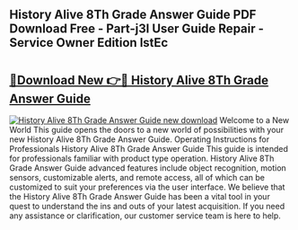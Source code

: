 ## History Alive 8Th Grade Answer Guide PDF Download Free - Part-j3l User Guide Repair - Service Owner Edition lstEc

# <h2><a href="http://bc80635.oget.top/?id=History+Alive+8Th+Grade+Answer+Guide">🔗Download New 👉🔴 History Alive 8Th Grade Answer Guide</a></h2>

[![History Alive 8Th Grade Answer Guide new download](https://i.imgur.com/5g1atiW.png)](http://bc80635.oget.top/?id=History+Alive+8Th+Grade+Answer+Guide)
Welcome to a New World This guide opens the doors to a new world of possibilities with your new History Alive 8Th Grade Answer Guide. Operating Instructions for Professionals History Alive 8Th Grade Answer Guide This guide is intended for professionals familiar with product type operation. History Alive 8Th Grade Answer Guide advanced features include object recognition, motion sensors, customizable alerts, and remote access, all of which can be customized to suit your preferences via the user interface. We believe that the History Alive 8Th Grade Answer Guide has been a vital tool in your quest to understand the ins and outs of your latest acquisition. If you need any assistance or clarification, our customer service team is here to help.
